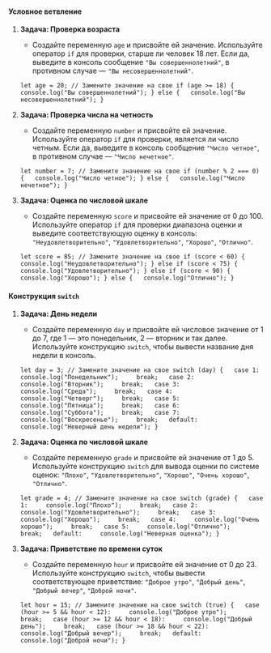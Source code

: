 #### Условное ветвление

1. **Задача: Проверка возраста**
    
    - Создайте переменную `age` и присвойте ей значение. Используйте оператор `if` для проверки, старше ли человек 18 лет. Если да, выведите в консоль сообщение `"Вы совершеннолетний"`, в противном случае — `"Вы несовершеннолетний"`.
    
    `let age = 20; // Замените значение на свое if (age >= 18) {   console.log("Вы совершеннолетний"); } else {   console.log("Вы несовершеннолетний"); }`
    
2. **Задача: Проверка числа на четность**
    
    - Создайте переменную `number` и присвойте ей значение. Используйте оператор `if` для проверки, является ли число четным. Если да, выведите в консоль сообщение `"Число четное"`, в противном случае — `"Число нечетное"`.
    
    `let number = 7; // Замените значение на свое if (number % 2 === 0) {   console.log("Число четное"); } else {   console.log("Число нечетное"); }`
    
3. **Задача: Оценка по числовой шкале**
    
    - Создайте переменную `score` и присвойте ей значение от 0 до 100. Используйте оператор `if` для проверки диапазона оценки и выведите соответствующую оценку в консоль: `"Неудовлетворительно"`, `"Удовлетворительно"`, `"Хорошо"`, `"Отлично"`.
    
    `let score = 85; // Замените значение на свое if (score < 60) {   console.log("Неудовлетворительно"); } else if (score < 75) {   console.log("Удовлетворительно"); } else if (score < 90) {   console.log("Хорошо"); } else {   console.log("Отлично"); }`
    

#### Конструкция `switch`

1. **Задача: День недели**
    
    - Создайте переменную `day` и присвойте ей числовое значение от 1 до 7, где 1 — это понедельник, 2 — вторник и так далее. Используйте конструкцию `switch`, чтобы вывести название дня недели в консоль.
    
    `let day = 3; // Замените значение на свое switch (day) {   case 1:     console.log("Понедельник");     break;   case 2:     console.log("Вторник");     break;   case 3:     console.log("Среда");     break;   case 4:     console.log("Четверг");     break;   case 5:     console.log("Пятница");     break;   case 6:     console.log("Суббота");     break;   case 7:     console.log("Воскресенье");     break;   default:     console.log("Неверный день недели"); }`
    
2. **Задача: Оценка по числовой шкале**
    
    - Создайте переменную `grade` и присвойте ей значение от 1 до 5. Используйте конструкцию `switch` для вывода оценки по системе оценок: `"Плохо"`, `"Удовлетворительно"`, `"Хорошо"`, `"Очень хорошо"`, `"Отлично"`.
    
    `let grade = 4; // Замените значение на свое switch (grade) {   case 1:     console.log("Плохо");     break;   case 2:     console.log("Удовлетворительно");     break;   case 3:     console.log("Хорошо");     break;   case 4:     console.log("Очень хорошо");     break;   case 5:     console.log("Отлично");     break;   default:     console.log("Неверная оценка"); }`
    
3. **Задача: Приветствие по времени суток**
    
    - Создайте переменную `hour` и присвойте ей значение от 0 до 23. Используйте конструкцию `switch`, чтобы вывести соответствующее приветствие: `"Доброе утро"`, `"Добрый день"`, `"Добрый вечер"`, `"Доброй ночи"`.
    
    `let hour = 15; // Замените значение на свое switch (true) {   case (hour >= 5 && hour < 12):     console.log("Доброе утро");     break;   case (hour >= 12 && hour < 18):     console.log("Добрый день");     break;   case (hour >= 18 && hour < 22):     console.log("Добрый вечер");     break;   default:     console.log("Доброй ночи"); }`